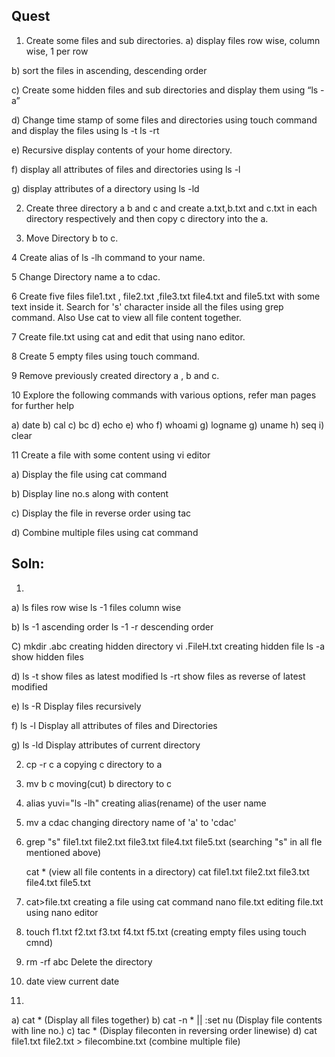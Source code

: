 ## Quest

1. Create some files and sub directories.
a) display files row wise, column wise, 1 per row


b) sort the files in ascending, descending order


c) Create some hidden files and sub directories and display them using “ls -
a”


d) Change time stamp of some files and directories using touch command
and display the files using ls -t ls -rt


e) Recursive display contents of your home directory.


f) display all attributes of files and directories using ls -l


g) display attributes of a directory using ls -ld


2. Create three directory a b and c and create a.txt,b.txt and c.txt
in each directory respectively and then copy c directory into the a.


3. Move Directory b to c.


4 Create alias of ls -lh command to your name.


5 Change Directory name a to cdac.


6 Create five files file1.txt , file2.txt ,file3.txt file4.txt and
file5.txt with some text inside it. Search for &#39;s&#39; character
inside all the files using grep command.
Also Use cat to view all file content together.


7 Create file.txt using cat and edit that using nano editor.


8 Create 5 empty files using touch command.


9 Remove previously created directory a , b and c.


10 Explore the following commands with various options, refer man pages for
further help 

a) date b) cal c) bc d) echo e) who f) whoami g) logname g) uname h)
seq i) clear


11 Create a file with some content using vi editor


a) Display the file using cat command

b) Display line no.s along with content

c) Display the file in reverse order using tac

d) Combine multiple files using cat command

## Soln:

1.
a) 	ls 		files row wise
	ls -1		files column wise

b)	ls -1 		ascending order
	ls -1 -r	descending order

C) 	mkdir .abc	creating hidden directory
	vi .FileH.txt	creating hidden file
	ls -a		show hidden files

d)	ls -t		show files as latest modified
	ls -rt		show files as reverse of latest modified

e)	ls -R		Display files recursively

f)	ls -l		Display all attributes of files and Directories

g)	ls -ld		Display attributes of current directory

2. 	cp -r c a	copying c directory to a

3.	mv b c		moving(cut) b directory to c

4.	alias yuvi="ls -lh"	creating alias(rename) of the user name

5. 	mv a cdac	changing directory name of 'a' to 'cdac'

6.	grep "s" file1.txt file2.txt file3.txt  file4.txt file5.txt
	(searching "s" in all fle mentioned above)
		
	cat *		(view all file contents in a directory)
	cat file1.txt file2.txt file3.txt file4.txt file5.txt

7.	cat>file.txt 	creating a file using cat command
	nano file.txt	editing file.txt using nano editor

8.	touch f1.txt f2.txt f3.txt f4.txt f5.txt
	(creating empty files using touch cmnd)

9.	rm -rf	abc	Delete the directory

10.	date 		view current date

11.	
a) cat *			(Display all files together)
b) cat -n * || :set nu		(Display file contents with line no.)
c) tac *			(Display fileconten in reversing order linewise)
d) cat file1.txt file2.txt > filecombine.txt	(combine multiple file)

